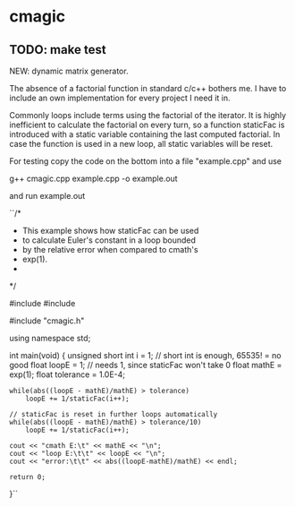 # cmagic

## TODO: make test

NEW: dynamic matrix generator.

The absence of a factorial function in standard c/c++ bothers me. I have to include an own implementation for every project I need it in.

Commonly loops include terms using the factorial of the iterator. It is highly inefficient to calculate the factorial on every turn, so a function staticFac is introduced with a static variable containing the last computed factorial.
In case the function is used in a new loop, all static variables will be reset.

For testing copy the code on the bottom into a file "example.cpp" and use

g++ cmagic.cpp example.cpp -o example.out

and run example.out

``/* 
 * This example shows how staticFac can be used
 * to calculate Euler's constant in a loop bounded
 * by the relative error when compared to cmath's
 * exp(1).
 *
 */


 #include <iostream>
 #include <cmath>

 #include "cmagic.h"

using namespace std;

int main(void) {
	unsigned short int i = 1;     // short int is enough, 65535! = no good
	float loopE = 1;              // needs 1, since staticFac won't take 0
	float mathE = exp(1);
	float tolerance = 1.0E-4;

	while(abs((loopE - mathE)/mathE) > tolerance)
		loopE += 1/staticFac(i++);

	// staticFac is reset in further loops automatically
	while(abs((loopE - mathE)/mathE) > tolerance/10)
		loopE += 1/staticFac(i++);

	cout << "cmath E:\t" << mathE << "\n";
	cout << "loop E:\t\t" << loopE << "\n";
	cout << "error:\t\t" << abs((loopE-mathE)/mathE) << endl;

	return 0;
}``

